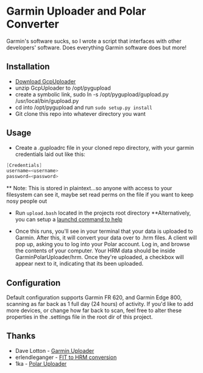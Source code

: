 # Garmin Uploader and Polar Converter

Garmin's software sucks, so I wrote a script that interfaces with other developers' software. Does everything Garmin software does but more!


## Installation
* [Download GcpUploader]
* unzip GcpUploader to /opt/pygupload
* create a symbolic link, sudo ln -s /opt/pygupload/gupload.py /usr/local/bin/gupload.py
* cd into /opt/pygupload and run `sudo setup.py install`
* Git clone this repo into whatever directory you want


## Usage
* Create a .guploadrc file in your cloned repo directory, with your garmin credentials laid out like this:

```java
[Credentials]
username=<username>
password=<password>
```
** Note: This is stored in plaintext...so anyone with access to your filesystem can see it, maybe set read perms on the file if you want to keep nosy people out

* Run `upload.bash` located in the projects root directory
**Alternatively, you can setup a [launchd command to help]

* Once this runs, you'll see in your terminal that your data is uploaded to Garmin. After this, it will convert your data over to .hrm files. A client will pop up, asking you to log into your Polar account. Log in, and browse the contents of your computer. Your HRM data should be inside GarminPolarUploader/hrm. Once they're uploaded, a checkbox will appear next to it, indicating that its been uploaded.

## Configuration
Default configuration supports Garmin FR 620, and Garmin Edge 800, scanning as far back as 1 full day (24 hours) of activity. If you'd like to add more devices, or change how far back to scan, feel free to alter these properties in the .settings file in the root dir of this project.



## Thanks
* Dave Lotton - [Garmin Uploader]
* erlendleganger - [FIT to HRM conversion]
* 1ka - [Polar Uploader]





[launchd command to help]:http://alvinalexander.com/mac-os-x/launchd-examples-launchd-plist-file-examples-mac
[Garmin Uploader]:http://sourceforge.net/p/gcpuploader/wiki/Home/
[FIT to HRM conversion]:https://github.com/erlendleganger/g2p
[Polar Uploader]:https://github.com/1ka/HRMUploader
[Download GcpUploader]:https://pypi.python.org/pypi?:action=display&name=GcpUploader
